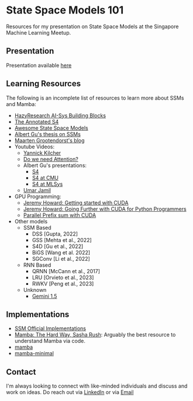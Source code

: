 # State Space Models 101

Resources for my presentation on State Space Models at the Singapore Machine Learning Meetup.

## Presentation
Presentation available [here](https://docs.google.com/presentation/d/1LGmjOENvTucCcObduRAg6fw1nWGHua25ERtKHrMo4fY/edit#slide=id.g268d3dcd4a7_1_119)
## Learning Resources

The following is an incomplete list of resources to learn more about SSMs and Mamba:

- [HazyResearch AI-Sys Building Blocks](https://github.com/HazyResearch/aisys-building-blocks/blob/main/README.md)
- [The Annotated S4](https://srush.github.io/annotated-s4/)
- [Awesome State Space Models](https://github.com/radarFudan/Awesome-state-space-models)
- [Albert Gu's thesis on SSMs](https://searchworks.stanford.edu/view/14784021)
- [Maarten Grootendorst's blog](https://maartengrootendorst.substack.com/p/a-visual-guide-to-mamba-and-state)
- Youtube Videos:
  - [Yannick Kilcher](https://www.youtube.com/watch?v=9dSkvxS2EB0)
  - [Do we need Attention?](https://www.youtube.com/watch?v=dKJEpOtVgXc&t=585s)
  - Albert Gu's presentations:
    - [S4](https://www.youtube.com/watch?v=EvQ3ncuriCM&t=163s)
    - [S4 at CMU](https://www.youtube.com/watch?v=OpJMn8T7Z34&t=3089s)
    - [S4 at MLSys](https://www.youtube.com/watch?v=luCBXCErkCs&t=21s)
  - [Umar Jamil](https://www.youtube.com/watch?v=8Q_tqwpTpVU)
- GPU Programming:
  - [Jeremy Howard: Getting started with CUDA](https://www.youtube.com/watch?v=nOxKexn3iBo&t=12s&pp=ygUSamVyZW15IGhvd2FyZCBjdWRh)
  - [Jeremy Howard: Going Further with CUDA for Python Programmers](https://www.youtube.com/watch?v=eUuGdh3nBGo&pp=ygUSamVyZW15IGhvd2FyZCBjdWRh)
  - [Parallel Prefix sum with CUDA](https://developer.nvidia.com/gpugems/gpugems3/part-vi-gpu-computing/chapter-39-parallel-prefix-sum-scan-cuda)
- Other models
  - SSM Based
    - DSS 		[Gupta, 2022]
    - GSS 		[Mehta et al., 2022]
    - S4D 		[Gu et al., 2022]
    - BiGS 	[Wang et al. 2022]
    - SGConv 	[Li et al., 2022]
  - RNN Based
    - QRNN 	[McCann et al., 2017]
    - LRU 		[Orvieto et al., 2023]
    - RWKV 	[Peng et al., 2023]
  - Unknown
    - [Gemini 1.5](https://storage.googleapis.com/deepmind-media/gemini/gemini_v1_5_report.pdf)

## Implementations

- [SSM Official Implementations](https://github.com/state-spaces/)
- [Mamba: The Hard Way, Sasha Rush](https://srush.github.io/annotated-mamba/hard.html): Arguably the best resource to understand Mamba via code.
- [mamba](https://github.com/state-spaces/mamba)
- [mamba-minimal](https://github.com/johnma2006/mamba-minimal)


## Contact

I'm always looking to connect with like-minded individuals and discuss and work on ideas. Do reach out via [LinkedIn](https://www.linkedin.com/in/shubhamgupta2208/?originalSubdomain=sg) or via [Email](mailto:shubhamg2208@live.com)
